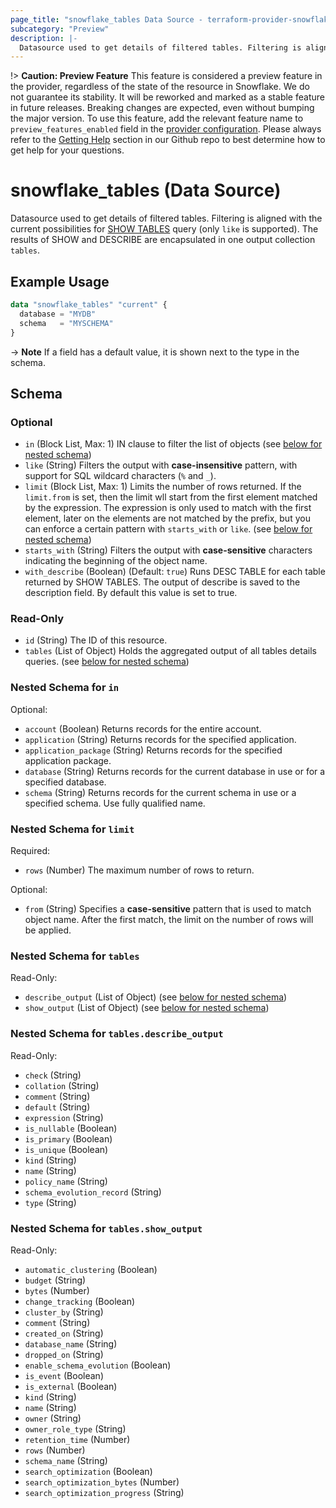 ```yaml
---
page_title: "snowflake_tables Data Source - terraform-provider-snowflake"
subcategory: "Preview"
description: |-
  Datasource used to get details of filtered tables. Filtering is aligned with the current possibilities for SHOW TABLES https://docs.snowflake.com/en/sql-reference/sql/show-tables query (only like is supported). The results of SHOW and DESCRIBE are encapsulated in one output collection tables.
---
```


!> **Caution: Preview Feature** This feature is considered a preview feature in the provider, regardless of the state of the resource in Snowflake. We do not guarantee its stability. It will be reworked and marked as a stable feature in future releases. Breaking changes are expected, even without bumping the major version. To use this feature, add the relevant feature name to `preview_features_enabled` field in the [provider configuration](https://registry.terraform.io/providers/snowflakedb/snowflake/latest/docs#schema). Please always refer to the [Getting Help](https://github.com/snowflakedb/terraform-provider-snowflake?tab=readme-ov-file#getting-help) section in our Github repo to best determine how to get help for your questions.

# snowflake_tables (Data Source)

Datasource used to get details of filtered tables. Filtering is aligned with the current possibilities for [SHOW TABLES](https://docs.snowflake.com/en/sql-reference/sql/show-tables) query (only `like` is supported). The results of SHOW and DESCRIBE are encapsulated in one output collection `tables`.

## Example Usage

```terraform
data "snowflake_tables" "current" {
  database = "MYDB"
  schema   = "MYSCHEMA"
}
```

-> **Note** If a field has a default value, it is shown next to the type in the schema.

<!-- schema generated by tfplugindocs -->
## Schema

### Optional

- `in` (Block List, Max: 1) IN clause to filter the list of objects (see [below for nested schema](#nestedblock--in))
- `like` (String) Filters the output with **case-insensitive** pattern, with support for SQL wildcard characters (`%` and `_`).
- `limit` (Block List, Max: 1) Limits the number of rows returned. If the `limit.from` is set, then the limit wll start from the first element matched by the expression. The expression is only used to match with the first element, later on the elements are not matched by the prefix, but you can enforce a certain pattern with `starts_with` or `like`. (see [below for nested schema](#nestedblock--limit))
- `starts_with` (String) Filters the output with **case-sensitive** characters indicating the beginning of the object name.
- `with_describe` (Boolean) (Default: `true`) Runs DESC TABLE for each table returned by SHOW TABLES. The output of describe is saved to the description field. By default this value is set to true.

### Read-Only

- `id` (String) The ID of this resource.
- `tables` (List of Object) Holds the aggregated output of all tables details queries. (see [below for nested schema](#nestedatt--tables))

<a id="nestedblock--in"></a>
### Nested Schema for `in`

Optional:

- `account` (Boolean) Returns records for the entire account.
- `application` (String) Returns records for the specified application.
- `application_package` (String) Returns records for the specified application package.
- `database` (String) Returns records for the current database in use or for a specified database.
- `schema` (String) Returns records for the current schema in use or a specified schema. Use fully qualified name.


<a id="nestedblock--limit"></a>
### Nested Schema for `limit`

Required:

- `rows` (Number) The maximum number of rows to return.

Optional:

- `from` (String) Specifies a **case-sensitive** pattern that is used to match object name. After the first match, the limit on the number of rows will be applied.


<a id="nestedatt--tables"></a>
### Nested Schema for `tables`

Read-Only:

- `describe_output` (List of Object) (see [below for nested schema](#nestedobjatt--tables--describe_output))
- `show_output` (List of Object) (see [below for nested schema](#nestedobjatt--tables--show_output))

<a id="nestedobjatt--tables--describe_output"></a>
### Nested Schema for `tables.describe_output`

Read-Only:

- `check` (String)
- `collation` (String)
- `comment` (String)
- `default` (String)
- `expression` (String)
- `is_nullable` (Boolean)
- `is_primary` (Boolean)
- `is_unique` (Boolean)
- `kind` (String)
- `name` (String)
- `policy_name` (String)
- `schema_evolution_record` (String)
- `type` (String)


<a id="nestedobjatt--tables--show_output"></a>
### Nested Schema for `tables.show_output`

Read-Only:

- `automatic_clustering` (Boolean)
- `budget` (String)
- `bytes` (Number)
- `change_tracking` (Boolean)
- `cluster_by` (String)
- `comment` (String)
- `created_on` (String)
- `database_name` (String)
- `dropped_on` (String)
- `enable_schema_evolution` (Boolean)
- `is_event` (Boolean)
- `is_external` (Boolean)
- `kind` (String)
- `name` (String)
- `owner` (String)
- `owner_role_type` (String)
- `retention_time` (Number)
- `rows` (Number)
- `schema_name` (String)
- `search_optimization` (Boolean)
- `search_optimization_bytes` (Number)
- `search_optimization_progress` (String)
